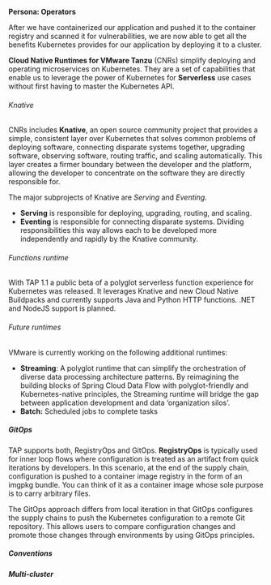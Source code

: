 **Persona: Operators**

After we have containerized our application and pushed it to the container registry and scanned it for vulnerabilities, we are now able to get all the benefits Kubernetes provides for our application by deploying it to a cluster.

**Cloud Native Runtimes for VMware Tanzu** (CNRs) simplify deploying and operating microservices on Kubernetes. They are a set of capabilities that enable us to leverage the power of Kubernetes for **Serverless** use cases without first having to master the Kubernetes API.

###### Knative
CNRs includes **Knative**, an open source community project that provides a simple, consistent layer over Kubernetes that solves common problems of deploying software, connecting disparate systems together, upgrading software, observing software, routing traffic, and scaling automatically. This layer creates a firmer boundary between the developer and the platform, allowing the developer to concentrate on the software they are directly responsible for.

The major subprojects of Knative are *Serving* and *Eventing*.
- **Serving** is responsible for deploying, upgrading, routing, and scaling. 
- **Eventing** is responsible for connecting disparate systems. Dividing responsibilities this way allows each to be developed more independently and rapidly by the Knative community.


###### Functions runtime
With TAP 1.1 a public beta of a polyglot serverless function experience for Kubernetes was released. 
It leverages Knative and new Cloud Native Buildpacks and currently supports Java and Python HTTP functions. .NET and NodeJS support is planned.

###### Future runtimes
VMware is currently working on the following additional runtimes:
- **Streaming**: A polyglot runtime that can simplify the orchestration of diverse data processing architecture patterns. By reimagining the building blocks of Spring Cloud Data Flow with polyglot-friendly and Kubernetes-native principles, the Streaming runtime will bridge the gap between application development and data ‘organization silos’.
- **Batch:** Scheduled jobs to complete tasks

##### GitOps
TAP supports both, RegistryOps and GitOps.
**RegistryOps** is typically used for inner loop flows where configuration is treated as an artifact from quick iterations by developers. In this scenario, at the end of the supply chain, configuration is pushed to a container image registry in the form of an imgpkg bundle. You can think of it as a container image whose sole purpose is to carry arbitrary files.

The GitOps approach differs from local iteration in that GitOps configures the supply chains to push the Kubernetes configuration to a remote Git repository. This allows users to compare configuration changes and promote those changes through environments by using GitOps principles.

##### Conventions

##### Multi-cluster

